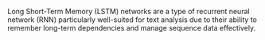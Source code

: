 Long Short-Term Memory (LSTM) networks are a type of recurrent neural network (RNN) particularly well-suited for text analysis due to their ability to remember long-term dependencies and manage sequence data effectively. 
